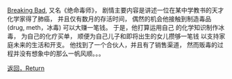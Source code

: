 [Breaking Bad](http://www.imdb.com/title/tt0903747/?ref_=ttep_ep_tt), 
又名《绝命毒师》，
剧情主要内容是讲述一位在某中学教书的天才化学家得了肺癌，
并且仅有数月的存活时间，
偶然的机会他接触到制造毒品(drug, meth，冰毒)
可以大赚一笔钱。
于是，他打算运用自己
的化学知识制作冰毒，
为自己的化疗买单，
顺便为自己儿子和即将出生的女儿攒够一笔钱
以支持家庭未来的生活和开支。 
他找到了一个合伙人，并且有了销售渠道，
然而贩毒的过程并没有想象中的那么一帆风顺。。。

[返回，Return](../../language.md)